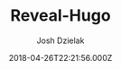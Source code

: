 ---
title: Reveal-Hugo
github: https://github.com/dzello/reveal-hugo
demo: https://reveal-hugo.dzello.com/#/
author: Josh Dzielak
ssg:
  - Hugo
cms:
  - Markdown
date: 2018-04-26T22:21:56.000Z
description: 📽️ Create rich HTML-based presentations with Hugo and Reveal.js
draft: true
publish_date: '2018-04-26T22:21:56Z'
update_date: '2022-07-10T13:47:48Z'
github_star: 514
github_fork: 133
---